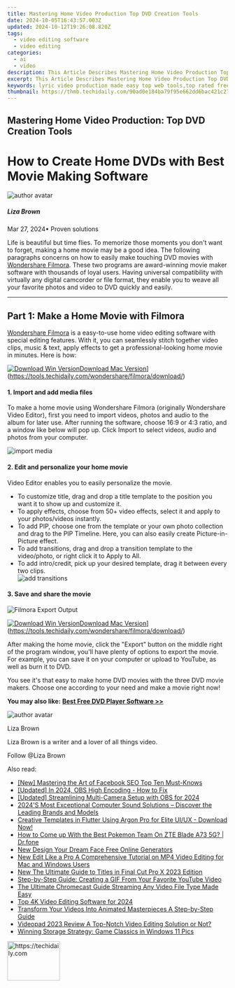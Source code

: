 ```yaml
---
title: Mastering Home Video Production Top DVD Creation Tools
date: 2024-10-05T16:43:57.003Z
updated: 2024-10-12T19:26:08.820Z
tags: 
  - video editing software
  - video editing
categories: 
  - ai
  - video
description: This Article Describes Mastering Home Video Production Top DVD Creation Tools
excerpt: This Article Describes Mastering Home Video Production Top DVD Creation Tools
keywords: lyric video production made easy top web tools,top rated free online video production tools,mobile reaction video creation top tools and apps,from footage to dvd mastering home video production,mastering home video production top dvd creation tools,make a lasting impression top video resume creation tools,ai animation top lyric video creation tools
thumbnail: https://thmb.techidaily.com/90ad0e184ba79f95e662dd6bac421c2714531f47a3dc9eccb9055a4b28f7166a.jpg
---
```


## Mastering Home Video Production: Top DVD Creation Tools

# How to Create Home DVDs with Best Movie Making Software

![author avatar](https://lh5.googleusercontent.com/-AIMmjowaFs4/AAAAAAAAAAI/AAAAAAAAABc/Y5UmwDaI7HU/s250-c-k/photo.jpg)

##### Liza Brown

 Mar 27, 2024• Proven solutions

Life is beautiful but time flies. To memorize those moments you don't want to forget, making a home movie may be a good idea. The following paragraphs concerns on how to easily make touching DVD movies with [Wondershare Filmora](https://tools.techidaily.com/wondershare/filmora/download/). These two programs are award-winning movie maker software with thousands of loyal users. Having universal compatibility with virtually any digital camcorder or file format, they enable you to weave all your favorite photos and video to DVD quickly and easily.

---

## Part 1: Make a Home Movie with Filmora

[Wondershare Filmora](https://tools.techidaily.com/wondershare/filmora/download/) is a easy-to-use home video editing software with special editing features. With it, you can seamlessly stitch together video clips, music & text, apply effects to get a professional-looking home movie in minutes. Here is how:

[![Download Win Version](https://images.wondershare.com/filmora/guide/download-btn-win.jpg)](https://tools.techidaily.com/wondershare/filmora/download/)[Download Mac Version](https://images.wondershare.com/filmora/guide/download-btn-mac.jpg)](https://tools.techidaily.com/wondershare/filmora/download/)

#### 1\. Import and add media files

To make a home movie using Wondershare Filmora (originally Wondershare Video Editor), first you need to import videos, photos and audio to the album for later use. After running the software, choose 16:9 or 4:3 ratio, and a window like below will pop up. Click Import to select videos, audio and photos from your computer.

![import media](https://images.wondershare.com/filmora/article-images/video-editor-main-interface-1.jpg)

#### 2\. Edit and personalize your home movie

Video Editor enables you to easily personalize the movie.

* To customize title, drag and drop a title template to the position you want it to show up and customize it.
* To apply effects, choose from 50+ video effects, select it and apply to your photos/videos instantly.
* To add PIP, choose one from the template or your own photo collection and drag to the PIP Timeline. Here, you can also easily create Picture-in-Picture effect.
* To add transitions, drag and drop a transition template to the video/photo, or right click it to Apply to All.
* To add intro/credit, pick up your desired template, drag it between every two clips.  
![add transitions](https://images.wondershare.com/filmora/article-images/transitions-filmora9-mac.png)

#### 3\. Save and share the movie

![Filmora Export Output](https://images.wondershare.com/filmora/article-images/export-output.jpg)

[![Download Win Version](https://images.wondershare.com/filmora/guide/download-btn-win.jpg)](https://tools.techidaily.com/wondershare/filmora/download/)[Download Mac Version](https://images.wondershare.com/filmora/guide/download-btn-mac.jpg)](https://tools.techidaily.com/wondershare/filmora/download/)

After making the home movie, click the "Export" button on the middle right of the program window, you'll have plenty of options to export the movie. For example, you can save it on your computer or upload to YouTube, as well as burn it to DVD.

You see it's that easy to make home DVD movies with the three DVD movie makers. Choose one according to your need and make a movie right now!

**You may also like:** [**Best Free DVD Player Software >>**](https://tools.techidaily.com/wondershare/filmora/download/)

![author avatar](https://lh5.googleusercontent.com/-AIMmjowaFs4/AAAAAAAAAAI/AAAAAAAAABc/Y5UmwDaI7HU/s250-c-k/photo.jpg)

Liza Brown

Liza Brown is a writer and a lover of all things video.

Follow @Liza Brown

<ins class="adsbygoogle"
      style="display:block"
      data-ad-client="ca-pub-7571918770474297"
      data-ad-slot="8358498916"
      data-ad-format="auto"
      data-full-width-responsive="true"></ins>

<span class="atpl-alsoreadstyle">Also read:</span>
<div><ul>
<li><a href="https://facebook-video-content.techidaily.com/new-mastering-the-art-of-facebook-seo-top-ten-must-knows/"><u>[New] Mastering the Art of Facebook SEO Top Ten Must-Knows</u></a></li>
<li><a href="https://visual-screen-recording.techidaily.com/updated-in-2024-obs-high-encoding-how-to-fix/"><u>[Updated] In 2024, OBS High Encoding - How to Fix</u></a></li>
<li><a href="https://screen-mirroring-recording.techidaily.com/updated-streamlining-multi-camera-setup-with-obs-for-2024/"><u>[Updated] Streamlining Multi-Camera Setup with OBS for 2024</u></a></li>
<li><a href="https://buynow-reviews.techidaily.com/2024s-most-exceptional-computer-sound-solutions-discover-the-leading-brands-and-models/"><u>2024'S Most Exceptional Computer Sound Solutions – Discover the Leading Brands and Models</u></a></li>
<li><a href="https://fox-shield.techidaily.com/creative-templates-in-flutter-using-argon-pro-for-elite-uiux-download-now/"><u>Creative Templates in Flutter Using Argon Pro for Elite UI/UX - Download Now!</u></a></li>
<li><a href="https://android-pokemon-go.techidaily.com/how-to-come-up-with-the-best-pokemon-team-on-zte-blade-a73-5g-drfone-by-drfone-virtual-android/"><u>How to Come up With the Best Pokemon Team On ZTE Blade A73 5G? | Dr.fone</u></a></li>
<li><a href="https://ai-vdieo-software.techidaily.com/new-design-your-dream-face-free-online-generators/"><u>New Design Your Dream Face Free Online Generators</u></a></li>
<li><a href="https://ai-vdieo-software.techidaily.com/new-edit-like-a-pro-a-comprehensive-tutorial-on-mp4-video-editing-for-mac-and-windows-users/"><u>New Edit Like a Pro A Comprehensive Tutorial on MP4 Video Editing for Mac and Windows Users</u></a></li>
<li><a href="https://ai-vdieo-software.techidaily.com/new-the-ultimate-guide-to-titles-in-final-cut-pro-x-2023-edition/"><u>New The Ultimate Guide to Titles in Final Cut Pro X 2023 Edition</u></a></li>
<li><a href="https://solve-hot.techidaily.com/step-by-step-guide-creating-a-gif-from-your-favorite-youtube-video/"><u>Step-by-Step Guide: Creating a GIF From Your Favorite YouTube Video</u></a></li>
<li><a href="https://ai-vdieo-software.techidaily.com/the-ultimate-chromecast-guide-streaming-any-video-file-type-made-easy/"><u>The Ultimate Chromecast Guide Streaming Any Video File Type Made Easy</u></a></li>
<li><a href="https://ai-vdieo-software.techidaily.com/top-4k-video-editing-software-for-2024/"><u>Top 4K Video Editing Software for 2024</u></a></li>
<li><a href="https://ai-vdieo-software.techidaily.com/transform-your-videos-into-animated-masterpieces-a-step-by-step-guide/"><u>Transform Your Videos Into Animated Masterpieces A Step-by-Step Guide</u></a></li>
<li><a href="https://ai-vdieo-software.techidaily.com/videopad-2023-review-a-top-notch-video-editing-solution-or-not/"><u>Videopad 2023 Review A Top-Notch Video Editing Solution or Not?</u></a></li>
<li><a href="https://win11.techidaily.com/winning-storage-strategy-game-classics-in-windows-11-pics/"><u>Winning Storage Strategy: Game Classics in Windows 11 Pics</u></a></li>
</ul></div>

<!-- affiliate ads begin -->
<a href="https://bluettifr.pxf.io/c/5597632/2145079/17095" target="_top" id="2145079">
  <img src="//a.impactradius-go.com/display-ad/17095-2145079" border="0" alt="https://techidaily.com" width="120" height="90"/>
</a>
<img height="0" width="0" src="https://bluettifr.pxf.io/i/5597632/2145079/17095" style="position:absolute;visibility:hidden;" border="0" />
<!-- affiliate ads end -->

